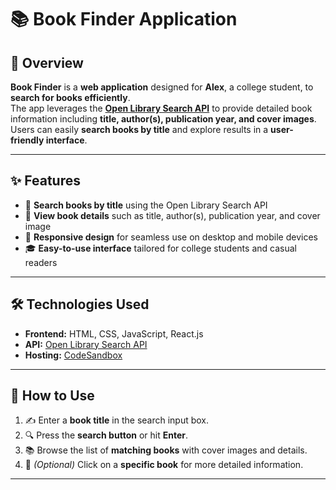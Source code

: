  # 📚 Book Finder Application

## 📌 Overview
**Book Finder** is a **web application** designed for **Alex**, a college student, to **search for books efficiently**.  
The app leverages the **[Open Library Search API](https://openlibrary.org/developers/api)** to provide detailed book information including **title, author(s), publication year, and cover images**.  
Users can easily **search books by title** and explore results in a **user-friendly interface**.  

---

## ✨ Features
- 🔎 **Search books by title** using the Open Library Search API  
- 📖 **View book details** such as title, author(s), publication year, and cover image  
- 📱 **Responsive design** for seamless use on desktop and mobile devices  
- 🎓 **Easy-to-use interface** tailored for college students and casual readers  

---

## 🛠️ Technologies Used
- **Frontend:** HTML, CSS, JavaScript, React.js  
- **API:** [Open Library Search API](https://openlibrary.org/developers/api)  
- **Hosting:** [CodeSandbox](https://8xcm3x-5173.csb.app/explore)  

---

## 🚀 How to Use
1. ✍️ Enter a **book title** in the search input box.  
2. 🔍 Press the **search button** or hit **Enter**.  
3. 📚 Browse the list of **matching books** with cover images and details.  
4. 📘 *(Optional)* Click on a **specific book** for more detailed information.  

---

